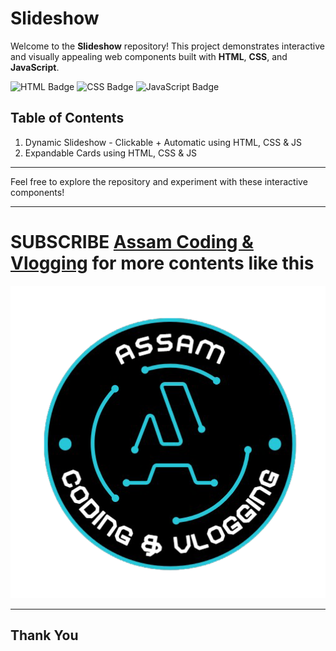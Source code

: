 # Slideshow
Welcome to the **Slideshow** repository! This project demonstrates interactive and visually appealing web components built with **HTML**, **CSS**, and **JavaScript**.

![HTML Badge](https://img.shields.io/badge/HTML-5-red) ![CSS Badge](https://img.shields.io/badge/CSS-3-blue) ![JavaScript Badge](https://img.shields.io/badge/JavaScript-ES6-yellow)


## Table of Contents
1. Dynamic Slideshow - Clickable + Automatic using HTML, CSS & JS
2. Expandable Cards using HTML, CSS & JS

---

Feel free to explore the repository and experiment with these interactive components!

---

# SUBSCRIBE [Assam Coding & Vlogging](https://www.youtube.com/@AssamCodingVlogging) for more contents like this
![Logo](Images/logo.png)

---
## Thank You
